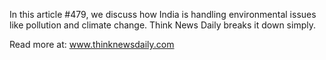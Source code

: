 In this article #479, we discuss how India is handling environmental issues like pollution and climate change. Think News Daily breaks it down simply.

Read more at: www.thinknewsdaily.com